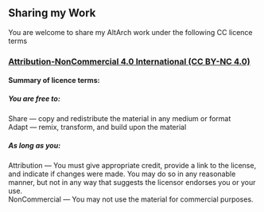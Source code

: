## Sharing my Work

You are welcome to share my AltArch work under the following CC licence terms
### [Attribution-NonCommercial 4.0 International (CC BY-NC 4.0)](https://creativecommons.org/licenses/by-nc/4.0/legalcode)

#### Summary of licence terms:

##### You are free to:  
Share — copy and redistribute the material in any medium or format  
Adapt — remix, transform, and build upon the material

##### As long as you:
Attribution — You must give appropriate credit, provide a link to the license, and indicate if changes were made. You may do so in any reasonable manner, but not in any way that suggests the licensor endorses you or your use.  
NonCommercial — You may not use the material for commercial purposes.
